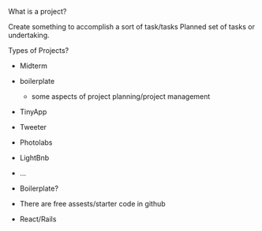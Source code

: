 What is a project?


Create something to accomplish a sort of task/tasks
Planned set of tasks or undertaking.

Types of Projects?

- Midterm
- boilerplate
    - some aspects of project planning/project management
- TinyApp
- Tweeter
- Photolabs
- LightBnb
- ...

- Boilerplate?
- There are free assests/starter code in github
- React/Rails